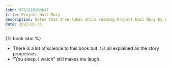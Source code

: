 ```yaml
---
isbn: 9781529100617
title: Project Hail Mary
description: Notes that I've taken while reading Project Hail Mary by Andy Weir.
date: 2022-01-31
---
```


{% book isbn %}

- There is a lot of science to this book but it is all explained as the story progresses.
- "You sleep, I watch" still makes me laugh.
